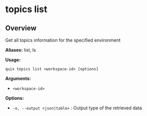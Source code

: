 # topics list

## Overview

Get all topics information for the specified environment

**Aliases:** list, ls

**Usage:**

```
quix topics list <workspace-id> [options]
```

**Arguments:**

- `<workspace-id>`

**Options:**

- `-o, --output <json|table>` : Output type of the retrieved data

